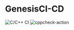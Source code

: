 # GenesisCI-CD
![C/C++ CI](https://github.com/99002609/GenesisCI-CD/workflows/C/C++%20CI/badge.svg)
![cppcheck-action](https://github.com/99002609/GenesisCI-CD/workflows/cppcheck-action/badge.svg)
